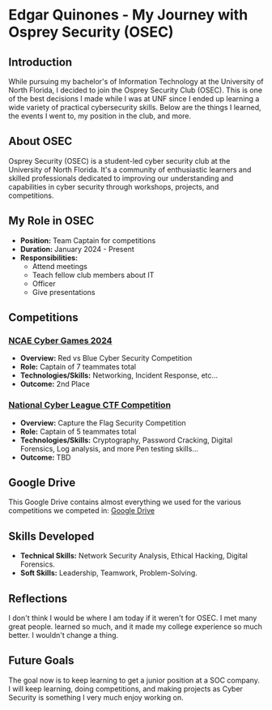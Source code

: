 # Edgar Quinones - My Journey with Osprey Security (OSEC)
## Introduction
While pursuing my bachelor's of Information Technology at the University of North Florida, I decided to join the Osprey Security Club (OSEC). This is one of the best decisions I made while I was at UNF since I ended up learning a wide variety of practical cybersecurity skills. Below are the things I learned, the events I went to, my position in the club, and more.

## About OSEC

Osprey Security (OSEC) is a student-led cyber security club at the University of North Florida. It's a community of enthusiastic learners and skilled professionals dedicated to improving our understanding and capabilities in cyber security through workshops, projects, and competitions.

## My Role in OSEC

- **Position:** Team Captain for competitions
- **Duration:** January 2024 - Present
- **Responsibilities:**
  - Attend meetings
  - Teach fellow club members about IT
  - Officer
  - Give presentations
 
## Competitions 

### [NCAE Cyber Games 2024](https://github.com/EdgarQuinones/NCAE-Red-vs-Blue-Competition/blob/main/README.md)

- **Overview:** Red vs Blue Cyber Security Competition
- **Role:** Captain of 7 teammates total
- **Technologies/Skills:** Networking, Incident Response, etc...
- **Outcome:** 2nd Place
### [National Cyber League CTF Competition](https://github.com/EdgarQuinones/NCL-CaptureTheFlag-Competition)

- **Overview:** Capture the Flag Security Competition
- **Role:** Captain of 5 teammates total
- **Technologies/Skills:** Cryptography, Password Cracking, Digital Forensics, Log analysis, and more Pen testing skills...
- **Outcome:** TBD

## Google Drive
This Google Drive contains almost everything we used for the various competitions we competed in: 
[Google Drive](https://drive.google.com/drive/folders/1V1DYd_GKkaQcbs_wL2DT55NWXW6IidP_)

## Skills Developed

- **Technical Skills:** Network Security Analysis, Ethical Hacking, Digital Forensics.
- **Soft Skills:** Leadership, Teamwork, Problem-Solving.

## Reflections

I don't think I would be where I am today if it weren't for OSEC. I met many great people. learned so much, and it made my college experience so much better. I wouldn't change a thing.

## Future Goals

The goal now is to keep learning to get a junior position at a SOC company. I will keep learning, doing competitions, and making projects as Cyber Security is something I very much enjoy working on.
